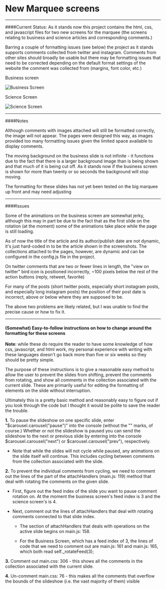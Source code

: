 New Marquee screens
===

---

####Current Status: 
As it stands now this project contains the html, css, and javascript files for two new screens for the marquee (the screens relating to business and science articles and corresponding comments.) 

Barring a couple of formatting issues (see below) the project as it stands supports comments collected from twitter and instagram.  Comments from other sites should broadly be usable but there may be formatting issues that need to be corrected depending on the default format settings of the website the comment was collected from (margins, font color, etc.)

Business screen

![Business Screen](https://github.com/derekchinn/lf-jumbotron/blob/dynamic-w/-new-screens/imgs/business-screenshot.png?raw=true "Business Screen")

Science Screen

![Science Screen](https://github.com/derekchinn/lf-jumbotron/blob/dynamic-w/-new-screens/imgs/science-screenshot.png?raw=true "Science Screen")

---

####Notes

Although comments with images attached will still be formatted correctly, the image will not appear.  The pages were designed this way, as images provided too many formatting issues given the limited space available to display comments.

The moving background on the business slide is not infinite - it functions due to the fact that there is a larger background image than is being shown and that much of it is being cut off.  As it stands now if the business screen is shown for more than twenty or so seconds the background will stop moving.

The formatting for these slides has not yet been tested on the big marquee up front and may need adjusting

---

####Issues

Some of the animations on the business screen are somewhat jerky, although this may in part be due to the fact that as the first slide on the rotation  (at the moment) some of the animations take place while the page is still loading.

As of now the title of the article and its author/publish date are not dynamic, it's just hard-coded in to be the article shown in the screenshots.  The collections attached to the pages, however, are dynamic and can be configured in the config.js file in the project.

On twitter comments that are two or fewer lines in length, the "view on twitter" bird icon is positioned incorrectly, ~100 pixels below the rest of the action buttons (reply, retweet, favorite)

For many of the posts (short twitter posts, especially short instagram posts, and especially long instagram posts) the position of their post date is incorrect, above or below where they are supposed to be.

The above two problems are likely related, but I was unable to find the precise cause or how to fix it.

----

#### (Somewhat) Easy-to-follow instructions on how to change around the formatting for these screens

**Note**: while these do require the reader to have some knowledge of how css, javascript, and html work, my personal experience with writing with these languages doesn't go back more than five or six weeks so they should be pretty simple.

The purpose of these instructions is to give a reasonable easy method to allow the user to prevent the slides from shifting, prevent the comments from rotating, and show all comments in the collection associated with the current slide.  These are primarily useful for editing the formatting of elements on the slide without interruption.

Ultimately this is a pretty basic method and reasonably easy to figure out if you look through the code but I thought it would be polite to save the reader the trouble.

**1.** To pause the slideshow on one specific slide, enter "$carousel.carousel("pause")" into the console (without the "" marks, of course.)  Whether or not the slideshow is paused you can send the slideshow to the next or previous slide by entering into the console $carousel.carousel("next") or $carousel.carousel("prev"), respectively.

* Note that while the slides will not cycle while paused, any animations on the slide itself will continue.  This includes cycling between comments from the collection associated with the slide.

**2.** To prevent the individual comments from cycling, we need to comment out the lines of the part of the attachHandlers (main.js: 119) method that deal with rotating the comments on the given slide.

* First, figure out the feed index of the slide you want to pause comment rotation on.  At the moment the business screen's feed index is 3 and the science screen's is 4.

* Next, comment out the lines of attachHandlers that deal with rotating comments connected to that slide index.
   * The section of attachHandlers that deals with operations on the active slide begins on main.js: 158.

   * For the Business Screen, which has a feed index of 3, the lines of code that we need to comment out are main.js: 161 and main.js: 165, which both read self._rotateFeed(3);

**3.** Comment out main.css: 306 - this shows all the comments in the collection associated with the current slide.

**4.**  Un-comment main.css: 76 - this makes all the comments that overflow the bounds of the slideshow (i.e. the vast majority of them) visible